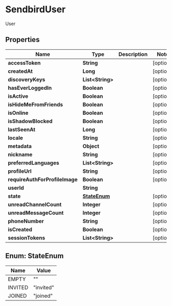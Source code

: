

# SendbirdUser

User

## Properties

| Name | Type | Description | Notes |
|------------ | ------------- | ------------- | -------------|
|**accessToken** | **String** |  |  [optional] |
|**createdAt** | **Long** |  |  [optional] |
|**discoveryKeys** | **List&lt;String&gt;** |  |  [optional] |
|**hasEverLoggedIn** | **Boolean** |  |  [optional] |
|**isActive** | **Boolean** |  |  [optional] |
|**isHideMeFromFriends** | **Boolean** |  |  [optional] |
|**isOnline** | **Boolean** |  |  [optional] |
|**isShadowBlocked** | **Boolean** |  |  [optional] |
|**lastSeenAt** | **Long** |  |  [optional] |
|**locale** | **String** |  |  [optional] |
|**metadata** | **Object** |  |  [optional] |
|**nickname** | **String** |  |  [optional] |
|**preferredLanguages** | **List&lt;String&gt;** |  |  [optional] |
|**profileUrl** | **String** |  |  [optional] |
|**requireAuthForProfileImage** | **Boolean** |  |  [optional] |
|**userId** | **String** |  |  |
|**state** | [**StateEnum**](#StateEnum) |  |  [optional] |
|**unreadChannelCount** | **Integer** |  |  [optional] |
|**unreadMessageCount** | **Integer** |  |  [optional] |
|**phoneNumber** | **String** |  |  [optional] |
|**isCreated** | **Boolean** |  |  [optional] |
|**sessionTokens** | **List&lt;String&gt;** |  |  [optional] |



## Enum: StateEnum

| Name | Value |
|---- | -----|
| EMPTY | &quot;&quot; |
| INVITED | &quot;invited&quot; |
| JOINED | &quot;joined&quot; |




